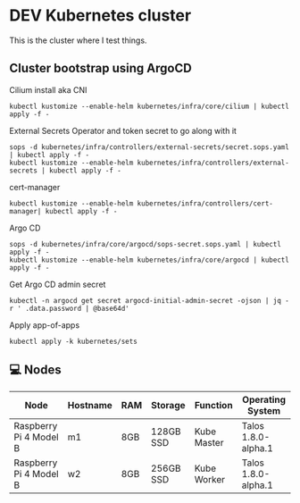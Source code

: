 # DEV Kubernetes cluster

This is the cluster where I test things.


## Cluster bootstrap using ArgoCD

Cilium install aka CNI

```shell
kubectl kustomize --enable-helm kubernetes/infra/core/cilium | kubectl apply -f -
```

External Secrets Operator and token secret to go along with it
```shell
sops -d kubernetes/infra/controllers/external-secrets/secret.sops.yaml | kubectl apply -f -
kubectl kustomize --enable-helm kubernetes/infra/controllers/external-secrets | kubectl apply -f -
```

cert-manager
```shell
kubectl kustomize --enable-helm kubernetes/infra/controllers/cert-manager| kubectl apply -f -
```

Argo CD
```shell
sops -d kubernetes/infra/core/argocd/sops-secret.sops.yaml | kubectl apply -f -
kubectl kustomize --enable-helm kubernetes/infra/core/argocd | kubectl apply -f -
```

Get Argo CD admin secret

```shell
kubectl -n argocd get secret argocd-initial-admin-secret -ojson | jq -r ' .data.password | @base64d'
```

Apply app-of-apps

```shell
kubectl apply -k kubernetes/sets
```



## 💻 Nodes
| Node                   | Hostname | RAM | Storage   | Function    | Operating System    |
|------------------------|----------|-----|-----------|-------------|---------------------|
| Raspberry Pi 4 Model B | m1       | 8GB | 128GB SSD | Kube Master | Talos 1.8.0-alpha.1 |
| Raspberry Pi 4 Model B | w2       | 8GB | 256GB SSD | Kube Worker | Talos 1.8.0-alpha.1 |
